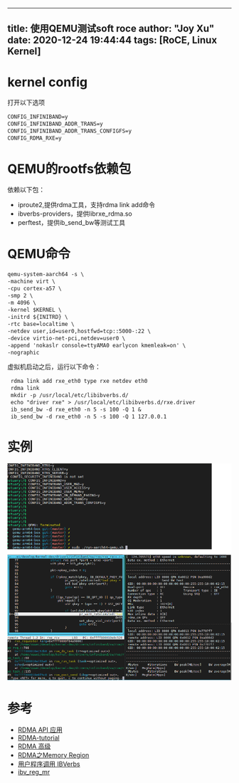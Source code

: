 
---
title: 使用QEMU测试soft roce
author: "Joy Xu"
date: 2020-12-24 19:44:44
tags: [RoCE, Linux Kernel]
---

# kernel config

打开以下选项

	CONFIG_INFINIBAND=y
	CONFIG_INFINIBAND_ADDR_TRANS=y
	CONFIG_INFINIBAND_ADDR_TRANS_CONFIGFS=y
	CONFIG_RDMA_RXE=y

# QEMU的rootfs依赖包

依赖以下包：

* iproute2,提供rdma工具，支持rdma link add命令
* ibverbs-providers，提供librxe_rdma.so
* perftest，提供ib_send_bw等测试工具

# QEMU命令

	qemu-system-aarch64 -s \
	-machine virt \
	-cpu cortex-a57 \
	-smp 2 \
	-m 4096 \
	-kernel $KERNEL \
	-initrd ${INITRD} \
	-rtc base=localtime \
	-netdev user,id=user0,hostfwd=tcp::5000-:22 \
	-device virtio-net-pci,netdev=user0 \
	-append 'nokaslr console=ttyAMA0 earlycon kmemleak=on' \
	-nographic

 虚拟机启动之后，运行以下命令：

	 rdma link add rxe_eth0 type rxe netdev eth0
	 rdma link
	 mkdir -p /usr/local/etc/libibverbs.d/
	 echo "driver rxe" > /usr/local/etc/libibverbs.d/rxe.driver
	 ib_send_bw -d rxe_eth0 -n 5 -s 100 -Q 1 &
	 ib_send_bw -d rxe_eth0 -n 5 -s 100 -Q 1 127.0.0.1

# 实例

![soft RDMA运行实例](/images/soft_rdma.gif)
![soft RDMA调试实例](/images/soft_roce_debug.PNG)

# 参考

* [RDMA API 应用](https://zhuanlan.zhihu.com/p/481256797)
* [RDMA-tutorial](https://github.com/StarryVae/RDMA-tutorial)
* [RDMA 高级](https://zhuanlan.zhihu.com/p/567720023)
* [RDMA之Memory Region](https://zhuanlan.zhihu.com/p/156975042)
* [用户程序调用 IBVerbs](https://gwzlchn.github.io/202208/rdma-stack-02/)
* [ibv_reg_mr](https://www.rdmamojo.com/2012/09/07/ibv_reg_mr/)
